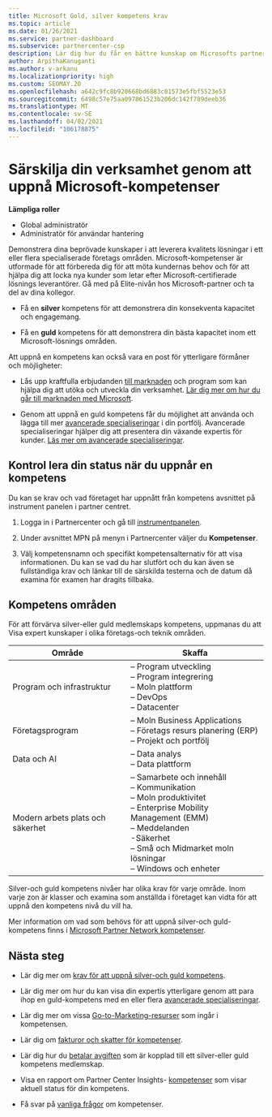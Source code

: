 ```yaml
---
title: Microsoft Gold, silver kompetens krav
ms.topic: article
ms.date: 01/26/2021
ms.service: partner-dashboard
ms.subservice: partnercenter-csp
description: Lär dig hur du får en bättre kunskap om Microsofts partner status och locka nya kunder genom att uppfylla kompetens krav för att få guld-och silver medlemskaps nivåer.
author: ArpithaKanuganti
ms.author: v-arkanu
ms.localizationpriority: high
ms.custom: SEOMAY.20
ms.openlocfilehash: a642c9fc8b920668bd6883c01573e5fbf5523e53
ms.sourcegitcommit: 6498c57e75aa097861523b206dc142f789deeb36
ms.translationtype: MT
ms.contentlocale: sv-SE
ms.lasthandoff: 04/02/2021
ms.locfileid: "106178875"
---
```

# <a name="differentiate-your-business-by-attaining-microsoft-competencies"></a>Särskilja din verksamhet genom att uppnå Microsoft-kompetenser

**Lämpliga roller**

- Global administratör
- Administratör för användar hantering

Demonstrera dina beprövade kunskaper i att leverera kvalitets lösningar i ett eller flera specialiserade företags områden. Microsoft-kompetenser är utformade för att förbereda dig för att möta kundernas behov och för att hjälpa dig att locka nya kunder som letar efter Microsoft-certifierade lösnings leverantörer. Gå med på Elite-nivån hos Microsoft-partner och ta del av dina kollegor.

- Få en **silver** kompetens för att demonstrera din konsekventa kapacitet och engagemang.

- Få en **guld** kompetens för att demonstrera din bästa kapacitet inom ett Microsoft-lösnings områden.

Att uppnå en kompetens kan också vara en post för ytterligare förmåner och möjligheter:

- Lås upp kraftfulla erbjudanden [till marknaden](mpn-learn-about-go-to-market-benefits.md) och program som kan hjälpa dig att utöka och utveckla din verksamhet. [Lär dig mer om hur du går till marknaden med Microsoft](https://partner.microsoft.com/solutions/go-to-market).

- Genom att uppnå en guld kompetens får du möjlighet att använda och lägga till mer [avancerade specialiseringar](advanced-specializations.md) i din portfölj. Avancerade specialiseringar hjälper dig att presentera din växande expertis för kunder. [Läs mer om avancerade specialiseringar](https://partner.microsoft.com/membership/advanced-specialization).

## <a name="check-your-status-as-you-attain-a-competency"></a>Kontrol lera din status när du uppnår en kompetens

Du kan se krav och vad företaget har uppnått från kompetens avsnittet på instrument panelen i partner centret.

1. Logga in i Partnercenter och gå till [instrumentpanelen](https://partner.microsoft.com/dashboard/home).

2. Under avsnittet MPN på menyn i Partnercenter väljer du **Kompetenser**.

3. Välj kompetensnamn och specifikt kompetensalternativ för att visa informationen. Du kan se vad du har slutfört och du kan även se fullständiga krav och länkar till de särskilda testerna och de datum då examina för examen har dragits tillbaka.

## <a name="competency-areas"></a>Kompetens områden

För att förvärva silver-eller guld medlemskaps kompetens, uppmanas du att Visa expert kunskaper i olika företags-och teknik områden.

|**Område**            |**Skaffa**                    |
|--------------------|--------------------------------|
|Program och infrastruktur| – Program utveckling<br/> – Program integrering<br/> – Moln plattform<br/> – DevOps<br/> – Datacenter |
|Företagsprogram | – Moln Business Applications</br> – Företags resurs planering (ERP)</br> – Projekt och portfölj |
|Data och AI| – Data analys<br/> – Data plattform |
|Modern arbets plats och säkerhet | – Samarbete och innehåll<br/> – Kommunikation<br/> – Moln produktivitet<br/> – Enterprise Mobility Management (EMM)<br/> – Meddelanden<br/> -Säkerhet<br/> – Små och Midmarket moln lösningar<br/> – Windows och enheter |

Silver-och guld kompetens nivåer har olika krav för varje område. Inom varje zon är klasser och examina som anställda i företaget kan vidta för att uppnå den kompetens nivå du vill ha. 

Mer information om vad som behövs för att uppnå silver-och guld-kompetens finns i [Microsoft Partner Network kompetenser](https://partner.microsoft.com/membership/competencies).

## <a name="next-steps"></a>Nästa steg

- Lär dig mer om [krav för att uppnå silver-och guld kompetens](https://partner.microsoft.com/membership/competencies).

- Lär dig mer om hur du kan visa din expertis ytterligare genom att para ihop en guld-kompetens med en eller flera [avancerade specialiseringar](advanced-specializations.md).

- Lär dig mer om vissa [Go-to-Marketing-resurser](mpn-learn-about-go-to-market-benefits.md) som ingår i kompetensen.

- Lär dig om [fakturor och skatter för kompetenser](mpn-view-print-maps-invoice.md).

- Lär dig hur du [betalar avgiften](mpn-pay-fee-silver-gold-competency.md) som är kopplad till ett silver-eller guld kompetens medlemskap.

- Visa en rapport om Partner Center Insights- [kompetenser](pci-competencies-report.md) som visar aktuell status för din kompetens.

- Få svar på [vanliga frågor](competencies-faq.md) om kompetenser.
